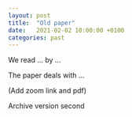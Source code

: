 ```yaml
---
layout: post
title:  "Old paper"
date:   2021-02-02 10:00:00 +0100
categories: past
---
```

We read ... by ... 

The paper deals with ... 

(Add zoom link and pdf) 

Archive version second